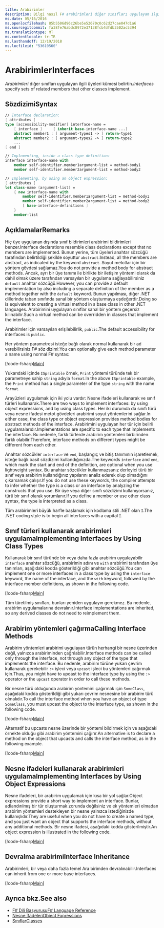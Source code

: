 ```yaml
---
title: Arabirimler
description: Bilgi nasıl F# arabirimleri diğer sınıfları uygulayan ilgili üyeleri kümesi belirtin.
ms.date: 05/16/2016
ms.openlocfilehash: 85b5506d96c26be5e52670c0c62d27cae047d1a6
ms.sourcegitcommit: fa38fe76abdc8972e37138fcb4dfdb3502ac5394
ms.translationtype: MT
ms.contentlocale: tr-TR
ms.lasthandoff: 12/19/2018
ms.locfileid: "53610560"
---
```

# <a name="interfaces"></a><span data-ttu-id="96ccc-103">Arabirimler</span><span class="sxs-lookup"><span data-stu-id="96ccc-103">Interfaces</span></span>

<span data-ttu-id="96ccc-104">*Arabirimleri* diğer sınıfları uygulayan ilgili üyeleri kümesi belirtin.</span><span class="sxs-lookup"><span data-stu-id="96ccc-104">*Interfaces* specify sets of related members that other classes implement.</span></span>

## <a name="syntax"></a><span data-ttu-id="96ccc-105">Sözdizimi</span><span class="sxs-lookup"><span data-stu-id="96ccc-105">Syntax</span></span>

```fsharp
// Interface declaration:
[ attributes ]
type [accessibility-modifier] interface-name =
    [ interface ]     [ inherit base-interface-name ...]
    abstract member1 : [ argument-types1 -> ] return-type1
    abstract member2 : [ argument-types2 -> ] return-type2
    ...
[ end ]

// Implementing, inside a class type definition:
interface interface-name with
    member self-identifier.member1argument-list = method-body1
    member self-identifier.member2argument-list = method-body2

// Implementing, by using an object expression:
[ attributes ]
let class-name (argument-list) =
    { new interface-name with
        member self-identifier.member1argument-list = method-body1
        member self-identifier.member2argument-list = method-body2
        [ base-interface-definitions ]
    }
    member-list
```

## <a name="remarks"></a><span data-ttu-id="96ccc-106">Açıklamalar</span><span class="sxs-lookup"><span data-stu-id="96ccc-106">Remarks</span></span>

<span data-ttu-id="96ccc-107">Hiç üye uygulanan dışında sınıf bildirimleri arabirimi bildirimleri benzer.</span><span class="sxs-lookup"><span data-stu-id="96ccc-107">Interface declarations resemble class declarations except that no members are implemented.</span></span> <span data-ttu-id="96ccc-108">Bunun yerine, tüm üyeleri anahtar sözcüğü tarafından belirtildiği şekilde soyuttur `abstract`.</span><span class="sxs-lookup"><span data-stu-id="96ccc-108">Instead, all the members are abstract, as indicated by the keyword `abstract`.</span></span> <span data-ttu-id="96ccc-109">Soyut metotlar için bir yöntem gövdesi sağlamaz.</span><span class="sxs-lookup"><span data-stu-id="96ccc-109">You do not provide a method body for abstract methods.</span></span> <span data-ttu-id="96ccc-110">Ancak, ayrı bir üye tanımı ile birlikte bir iletişim yöntemi olarak da dahil olmak üzere tarafından varsayılan bir uygulama sağlayabilirsiniz `default` anahtar sözcüğü.</span><span class="sxs-lookup"><span data-stu-id="96ccc-110">However, you can provide a default implementation by also including a separate definition of the member as a method together with the `default` keyword.</span></span> <span data-ttu-id="96ccc-111">Bunun yapılması, diğer .NET dillerinde taban sınıfında sanal bir yöntem oluşturmaya eşdeğerdir.</span><span class="sxs-lookup"><span data-stu-id="96ccc-111">Doing so is equivalent to creating a virtual method in a base class in other .NET languages.</span></span> <span data-ttu-id="96ccc-112">Arabirimini uygulayan sınıflar sanal bir yöntem geçersiz kılınabilir.</span><span class="sxs-lookup"><span data-stu-id="96ccc-112">Such a virtual method can be overridden in classes that implement the interface.</span></span>

<span data-ttu-id="96ccc-113">Arabirimler için varsayılan erişilebilirlik, `public`.</span><span class="sxs-lookup"><span data-stu-id="96ccc-113">The default accessibility for interfaces is `public`.</span></span>

<span data-ttu-id="96ccc-114">Her yöntem parametresi isteğe bağlı olarak normal kullanarak bir ad verebilirsiniz F# söz dizimi:</span><span class="sxs-lookup"><span data-stu-id="96ccc-114">You can optionally give each method parameter a name using normal F# syntax:</span></span>

[!code-fsharp[Main](../../../samples/snippets/fsharp/lang-ref-1/snippet24032.fs)]

<span data-ttu-id="96ccc-115">Yukarıdaki içinde `ISprintable` örnek, `Print` yöntemi türünde tek bir parametreye sahip `string` adıyla `format`.</span><span class="sxs-lookup"><span data-stu-id="96ccc-115">In the above `ISprintable` example, the `Print` method has a single parameter of the type `string` with the name `format`.</span></span>

<span data-ttu-id="96ccc-116">Arayüzleri uygulamak için iki yolu vardır: Nesne ifadeleri kullanarak ve sınıf türleri kullanarak.</span><span class="sxs-lookup"><span data-stu-id="96ccc-116">There are two ways to implement interfaces: by using object expressions, and by using class types.</span></span> <span data-ttu-id="96ccc-117">Her iki durumda da sınıfı türü veya nesne ifadesi metot gövdeleri arabirimi soyut yöntemlerini sağlar.</span><span class="sxs-lookup"><span data-stu-id="96ccc-117">In either case, the class type or object expression provides method bodies for abstract methods of the interface.</span></span> <span data-ttu-id="96ccc-118">Arabirimini uygulayan her tür için belirli uygulamalarıdır.</span><span class="sxs-lookup"><span data-stu-id="96ccc-118">Implementations are specific to each type that implements the interface.</span></span> <span data-ttu-id="96ccc-119">Bu nedenle, farklı türlerde arabirim yöntemleri birbirinden farklı olabilir.</span><span class="sxs-lookup"><span data-stu-id="96ccc-119">Therefore, interface methods on different types might be different from each other.</span></span>

<span data-ttu-id="96ccc-120">Anahtar sözcükler `interface` ve `end`, başlangıç ve bitiş tanımının işaretlemek, isteğe bağlı basit sözdizimi kullandığınızda.</span><span class="sxs-lookup"><span data-stu-id="96ccc-120">The keywords `interface` and `end`, which mark the start and end of the definition, are optional when you use lightweight syntax.</span></span> <span data-ttu-id="96ccc-121">Bu anahtar sözcükler kullanmazsanız derleyici türü bir sınıf veya arabirim kullandığınız yapılarını analiz ederek olup olmadığını çıkarsamak çalışır.</span><span class="sxs-lookup"><span data-stu-id="96ccc-121">If you do not use these keywords, the compiler attempts to infer whether the type is a class or an interface by analyzing the constructs that you use.</span></span> <span data-ttu-id="96ccc-122">Bir üye veya diğer sınıfı sözdizimi kullanıyorsanız, türü bir sınıf olarak yorumlanır.</span><span class="sxs-lookup"><span data-stu-id="96ccc-122">If you define a member or use other class syntax, the type is interpreted as a class.</span></span>

<span data-ttu-id="96ccc-123">Tüm arabirimleri büyük harfle başlamak için kodlama stili .NET olan `I`.</span><span class="sxs-lookup"><span data-stu-id="96ccc-123">The .NET coding style is to begin all interfaces with a capital `I`.</span></span>

## <a name="implementing-interfaces-by-using-class-types"></a><span data-ttu-id="96ccc-124">Sınıf türleri kullanarak arabirimleri uygulama</span><span class="sxs-lookup"><span data-stu-id="96ccc-124">Implementing Interfaces by Using Class Types</span></span>

<span data-ttu-id="96ccc-125">Kullanarak bir sınıf türünde bir veya daha fazla arabirim uygulayabilir `interface` anahtar sözcüğü, arabirimin adını ve `with` arabirimi tarafından üye tanımları, aşağıdaki kodda gösterildiği gibi anahtar sözcüğü.</span><span class="sxs-lookup"><span data-stu-id="96ccc-125">You can implement one or more interfaces in a class type by using the `interface` keyword, the name of the interface, and the `with` keyword, followed by the interface member definitions, as shown in the following code.</span></span>

[!code-fsharp[Main](../../../samples/snippets/fsharp/lang-ref-1/snippet2801.fs)]

<span data-ttu-id="96ccc-126">Tüm türetilmiş sınıfları, bunları yeniden uygulayın gerekmez. Bu nedenle, arabirim uygulamalarına devralınır.</span><span class="sxs-lookup"><span data-stu-id="96ccc-126">Interface implementations are inherited, so any derived classes do not need to reimplement them.</span></span>

## <a name="calling-interface-methods"></a><span data-ttu-id="96ccc-127">Arabirim yöntemleri çağırma</span><span class="sxs-lookup"><span data-stu-id="96ccc-127">Calling Interface Methods</span></span>

<span data-ttu-id="96ccc-128">Arabirim yöntemleri arabirimi uygulayan türün herhangi bir nesne üzerinden değil, yalnızca arabiriminden çağrılabilir.</span><span class="sxs-lookup"><span data-stu-id="96ccc-128">Interface methods can be called only through the interface, not through any object of the type that implements the interface.</span></span> <span data-ttu-id="96ccc-129">Bu nedenle, arabirim türüne yukarı çevrim kullanarak gerekebilir `:>` işleci veya `upcast` işleci bu yöntemleri çağırmak için.</span><span class="sxs-lookup"><span data-stu-id="96ccc-129">Thus, you might have to upcast to the interface type by using the `:>` operator or the `upcast` operator in order to call these methods.</span></span>

<span data-ttu-id="96ccc-130">Bir nesne türü olduğunda arabirim yöntemini çağırmak için `SomeClass`, aşağıdaki kodda gösterildiği gibi yukarı çevrim nesnesine bir arabirim türü olmalıdır.</span><span class="sxs-lookup"><span data-stu-id="96ccc-130">To call the interface method when you have an object of type `SomeClass`, you must upcast the object to the interface type, as shown in the following code.</span></span>

[!code-fsharp[Main](../../../samples/snippets/fsharp/lang-ref-1/snippet2802.fs)]

<span data-ttu-id="96ccc-131">Alternatif bu upcasts nesne üzerinde bir yöntemi bildirmek için ve aşağıdaki örnekte olduğu gibi arabirim yöntemini çağırır.</span><span class="sxs-lookup"><span data-stu-id="96ccc-131">An alternative is to declare a method on the object that upcasts and calls the interface method, as in the following example.</span></span>

[!code-fsharp[Main](../../../samples/snippets/fsharp/lang-ref-1/snippet2803.fs)]

## <a name="implementing-interfaces-by-using-object-expressions"></a><span data-ttu-id="96ccc-132">Nesne ifadeleri kullanarak arabirimleri uygulama</span><span class="sxs-lookup"><span data-stu-id="96ccc-132">Implementing Interfaces by Using Object Expressions</span></span>

<span data-ttu-id="96ccc-133">Nesne ifadeleri, bir arabirim uygulamak için kısa bir yol sağlar.</span><span class="sxs-lookup"><span data-stu-id="96ccc-133">Object expressions provide a short way to implement an interface.</span></span> <span data-ttu-id="96ccc-134">Bunlar, adlandırılmış bir tür oluşturmak zorunda değilsiniz ve ek yöntemleri olmadan arabirim yöntemleri destekleyen bir nesne yalnızca istediğinizde kullanışlıdır.</span><span class="sxs-lookup"><span data-stu-id="96ccc-134">They are useful when you do not have to create a named type, and you just want an object that supports the interface methods, without any additional methods.</span></span> <span data-ttu-id="96ccc-135">Bir nesne ifadesi, aşağıdaki kodda gösterilmiştir.</span><span class="sxs-lookup"><span data-stu-id="96ccc-135">An object expression is illustrated in the following code.</span></span>

[!code-fsharp[Main](../../../samples/snippets/fsharp/lang-ref-1/snippet2804.fs)]

## <a name="interface-inheritance"></a><span data-ttu-id="96ccc-136">Devralma arabirimi</span><span class="sxs-lookup"><span data-stu-id="96ccc-136">Interface Inheritance</span></span>

<span data-ttu-id="96ccc-137">Arabirimleri, bir veya daha fazla temel Ara birimden devralınabilir.</span><span class="sxs-lookup"><span data-stu-id="96ccc-137">Interfaces can inherit from one or more base interfaces.</span></span>

[!code-fsharp[Main](../../../samples/snippets/fsharp/lang-ref-1/snippet2805.fs)]

## <a name="see-also"></a><span data-ttu-id="96ccc-138">Ayrıca bkz.</span><span class="sxs-lookup"><span data-stu-id="96ccc-138">See also</span></span>

- [<span data-ttu-id="96ccc-139">F# Dili Başvurusu</span><span class="sxs-lookup"><span data-stu-id="96ccc-139">F# Language Reference</span></span>](index.md)
- [<span data-ttu-id="96ccc-140">Nesne İfadeleri</span><span class="sxs-lookup"><span data-stu-id="96ccc-140">Object Expressions</span></span>](object-expressions.md)
- [<span data-ttu-id="96ccc-141">Sınıflar</span><span class="sxs-lookup"><span data-stu-id="96ccc-141">Classes</span></span>](classes.md)